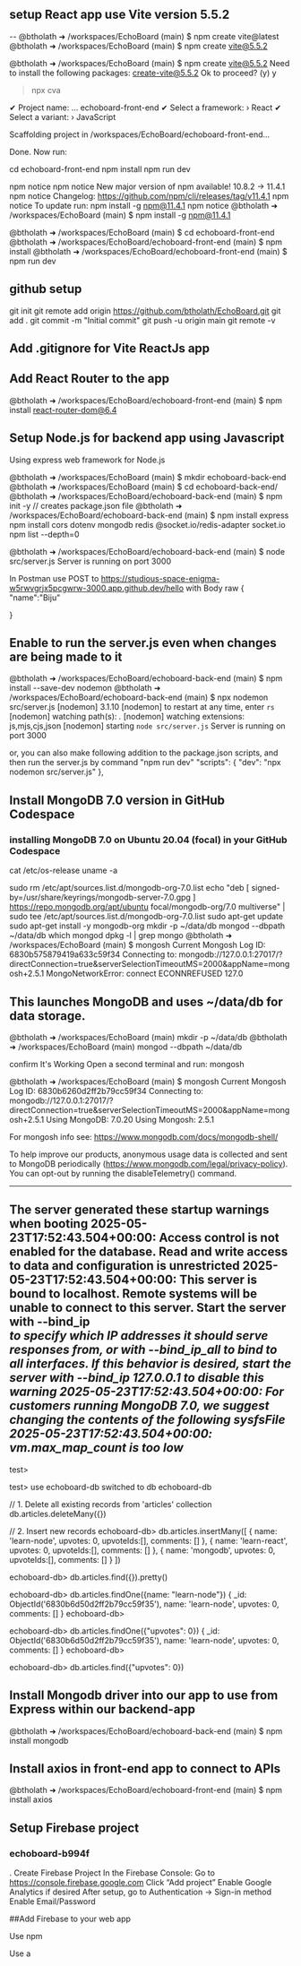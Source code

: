 
## setup React app use Vite version 5.5.2

-- @btholath ➜ /workspaces/EchoBoard (main) $ npm create vite@latest
@btholath ➜ /workspaces/EchoBoard (main) $ npm create vite@5.5.2


@btholath ➜ /workspaces/EchoBoard (main) $ npm create vite@5.5.2
Need to install the following packages:
create-vite@5.5.2
Ok to proceed? (y) y


> npx
> cva

✔ Project name: … echoboard-front-end
✔ Select a framework: › React
✔ Select a variant: › JavaScript

Scaffolding project in /workspaces/EchoBoard/echoboard-front-end...

Done. Now run:

  cd echoboard-front-end
  npm install
  npm run dev

npm notice
npm notice New major version of npm available! 10.8.2 -> 11.4.1
npm notice Changelog: https://github.com/npm/cli/releases/tag/v11.4.1
npm notice To update run: npm install -g npm@11.4.1
npm notice
@btholath ➜ /workspaces/EchoBoard (main) $ npm install -g npm@11.4.1

@btholath ➜ /workspaces/EchoBoard (main) $ cd echoboard-front-end
@btholath ➜ /workspaces/EchoBoard/echoboard-front-end (main) $ npm install
@btholath ➜ /workspaces/EchoBoard/echoboard-front-end (main) $ npm run dev

## github setup
git init
git remote add origin https://github.com/btholath/EchoBoard.git
git add .
git commit -m "Initial commit"
git push -u origin main
git remote -v

## Add .gitignore for Vite ReactJs app


## Add React Router to the app
@btholath ➜ /workspaces/EchoBoard/echoboard-front-end (main) $ npm install react-router-dom@6.4



## Setup Node.js for backend app using Javascript
Using express web framework for Node.js

@btholath ➜ /workspaces/EchoBoard (main) $ mkdir echoboard-back-end
@btholath ➜ /workspaces/EchoBoard (main) $ cd echoboard-back-end/
@btholath ➜ /workspaces/EchoBoard/echoboard-back-end (main) $ npm init -y  // creates package.json file
@btholath ➜ /workspaces/EchoBoard/echoboard-back-end (main) $ npm install express
npm install cors dotenv mongodb redis @socket.io/redis-adapter socket.io
npm list --depth=0

@btholath ➜ /workspaces/EchoBoard/echoboard-back-end (main) $ node src/server.js 
Server is running on port 3000

In Postman
use POST to https://studious-space-enigma-w5rwvgrjx5pcgwrw-3000.app.github.dev/hello with Body raw 
{
    "name":"Biju"

}

## Enable to run the server.js even when changes are being made to it
@btholath ➜ /workspaces/EchoBoard/echoboard-back-end (main) $ npm install --save-dev nodemon
@btholath ➜ /workspaces/EchoBoard/echoboard-back-end (main) $ npx nodemon src/server.js
[nodemon] 3.1.10
[nodemon] to restart at any time, enter `rs`
[nodemon] watching path(s): *.*
[nodemon] watching extensions: js,mjs,cjs,json
[nodemon] starting `node src/server.js`
Server is running on port 3000

or, you can also make following addition to the package.json scripts, and then run the server.js by command "npm run dev"
"scripts": {
    "dev": "npx nodemon src/server.js"
  },


## Install MongoDB 7.0 version in GitHub Codespace
### installing MongoDB 7.0 on Ubuntu 20.04 (focal) in your GitHub Codespace
cat /etc/os-release
uname -a

sudo rm /etc/apt/sources.list.d/mongodb-org-7.0.list
echo "deb [ signed-by=/usr/share/keyrings/mongodb-server-7.0.gpg ] https://repo.mongodb.org/apt/ubuntu focal/mongodb-org/7.0 multiverse" | \
sudo tee /etc/apt/sources.list.d/mongodb-org-7.0.list
sudo apt-get update
sudo apt-get install -y mongodb-org
mkdir -p ~/data/db
mongod --dbpath ~/data/db
which mongod
dpkg -l | grep mongo
@btholath ➜ /workspaces/EchoBoard (main) $ mongosh
Current Mongosh Log ID: 6830b575879419a633c59f34
Connecting to:          mongodb://127.0.0.1:27017/?directConnection=true&serverSelectionTimeoutMS=2000&appName=mongosh+2.5.1
MongoNetworkError: connect ECONNREFUSED 127.0



## This launches MongoDB and uses ~/data/db for data storage.
@btholath ➜ /workspaces/EchoBoard (main) mkdir -p ~/data/db
@btholath ➜ /workspaces/EchoBoard (main) mongod --dbpath ~/data/db

confirm It's Working
Open a second terminal and run:
mongosh


@btholath ➜ /workspaces/EchoBoard (main) $ mongosh
Current Mongosh Log ID: 6830b6260d2ff2b79cc59f34
Connecting to:          mongodb://127.0.0.1:27017/?directConnection=true&serverSelectionTimeoutMS=2000&appName=mongosh+2.5.1
Using MongoDB:          7.0.20
Using Mongosh:          2.5.1

For mongosh info see: https://www.mongodb.com/docs/mongodb-shell/


To help improve our products, anonymous usage data is collected and sent to MongoDB periodically (https://www.mongodb.com/legal/privacy-policy).
You can opt-out by running the disableTelemetry() command.

------
   The server generated these startup warnings when booting
   2025-05-23T17:52:43.504+00:00: Access control is not enabled for the database. Read and write access to data and configuration is unrestricted
   2025-05-23T17:52:43.504+00:00: This server is bound to localhost. Remote systems will be unable to connect to this server. Start the server with --bind_ip <address> to specify which IP addresses it should serve responses from, or with --bind_ip_all to bind to all interfaces. If this behavior is desired, start the server with --bind_ip 127.0.0.1 to disable this warning
   2025-05-23T17:52:43.504+00:00: For customers running MongoDB 7.0, we suggest changing the contents of the following sysfsFile
   2025-05-23T17:52:43.504+00:00: vm.max_map_count is too low
------

test> 

test> use echoboard-db
switched to db echoboard-db

// 1. Delete all existing records from 'articles' collection
db.articles.deleteMany({})

// 2. Insert new records
echoboard-db> 
db.articles.insertMany([
  { name: 'learn-node', upvotes: 0, upvoteIds:[], comments: [] },
  { name: 'learn-react', upvotes: 0, upvoteIds:[], comments: [] },
  { name: 'mongodb', upvotes: 0, upvoteIds:[], comments: [] }
])


echoboard-db> db.articles.find({}).pretty()

echoboard-db> db.articles.findOne({name: "learn-node"})
{
  _id: ObjectId('6830b6d50d2ff2b79cc59f35'),
  name: 'learn-node',
  upvotes: 0,
  comments: []
}
echoboard-db> 

echoboard-db> db.articles.findOne({"upvotes": 0})
{
  _id: ObjectId('6830b6d50d2ff2b79cc59f35'),
  name: 'learn-node',
  upvotes: 0,
  comments: []
}
echoboard-db> 

echoboard-db> db.articles.find({"upvotes": 0})


## Install Mongodb driver into our app to use from Express within our backend-app
@btholath ➜ /workspaces/EchoBoard/echoboard-back-end (main) $ npm install mongodb


## Install axios in front-end app to connect to APIs
@btholath ➜ /workspaces/EchoBoard/echoboard-front-end (main) $ npm install axios




## Setup Firebase project
### echoboard-b994f
. Create Firebase Project
In the Firebase Console:
Go to https://console.firebase.google.com
Click “Add project”
Enable Google Analytics if desired
After setup, go to Authentication → Sign-in method
Enable Email/Password


##Add Firebase to your web app

Use npm

Use a <script> tag
If you're already using npm and a module bundler such as webpack or Rollup, you can run the following command to install the latest SDK (Learn more):

@btholath ➜ /workspaces/EchoBoard/echoboard-front-end (main) $ npm install firebase


Then, initialize Firebase and begin using the SDKs for the products you'd like to use.

// Import the functions you need from the SDKs you need
import { initializeApp } from "firebase/app";
// TODO: Add SDKs for Firebase products that you want to use
// https://firebase.google.com/docs/web/setup#available-libraries

// Your web app's Firebase configuration
const firebaseConfig = {
  apiKey: "AIzaSyCo-FjJFd_oEss_s6EPtxr6y8xOsAdbAUI",
  authDomain: "echoboard-b994f.firebaseapp.com",
  projectId: "echoboard-b994f",
  storageBucket: "echoboard-b994f.firebasestorage.app",
  messagingSenderId: "460081465840",
  appId: "1:460081465840:web:5773d6ff95583863a9f535"
};

// Initialize Firebase
const app = initializeApp(firebaseConfig);
Note: This option uses the modular JavaScript SDK, which provides reduced SDK size.

Learn more about Firebase for web: Get Started, Web SDK API Reference, Samples


Create Account failed: FirebaseError: Firebase: Error (auth/configuration-not-found).
    at createErrorInternal (assert.ts:146:55)
    at _fail (assert.ts:65:9)
    at _performFetchWithErrorHandling (index.ts:243:9)
    at async _performSignInRequest (index.ts:264:26)
    at async createUserWithEmailAndPassword (email_and_password.ts:302:20)
    at async createAccount (CreateAccountPage.jsx:21:13)

## Add Firebase Auth to Node.js (backend)
@btholath ➜ /workspaces/EchoBoard/echoboard-back-end (main) $ npm install firebase-admin


## Host ReactJS application in Google Cloud ( from development mode to production-ready) deployment.
### prepare app for release

1. Build the React Frontend
- This creates a dist/ folder (or build/ if CRA).
- It contains static production files (HTML, JS, CSS) optimized for deployment.

@btholath ➜ /workspaces/EchoBoard (main) $ cd echoboard-front-end
@btholath ➜ /workspaces/EchoBoard/echoboard-front-end (main) $ npm run build

> echoboard-front-end@0.0.0 build
> vite build

vite v5.4.19 building for production...
✓ 111 modules transformed.
dist/index.html                   0.46 kB │ gzip:   0.29 kB
dist/assets/index-DFTIUlFQ.css    1.32 kB │ gzip:   0.64 kB
dist/assets/index-CHJGx839.js   400.06 kB │ gzip: 111.63 kB
✓ built in 2.50s


2. Move dist/ into the Backend
@btholath ➜ /workspaces/EchoBoard/echoboard-front-end (main) $ mv dist ../echoboard-back-end/dist

Then, update .gitignore in the backend:
/dist

3. Serve dist/ with Express
Update your server.js

🔁 Add this at the top:
import path from 'path';
import { fileURLToPath } from 'url';

const __filename = fileURLToPath(import.meta.url);
const __dirname = path.dirname(__filename);


Serve static files and fallback route:
Add this below your API routes:
app.use(express.static(path.join(__dirname, '../dist')));

app.get(/^\/(?!api).*/, (req, res) => {
  res.sendFile(path.join(__dirname, '../dist/index.html'));
});

This will serve the static frontend from Express for non-API routes.
^\/(?!api).* is a regex: it matches anything not starting with /api.


4. Use Dynamic Port Binding
Update your PORT logic:
const PORT = process.env.PORT || 8000;

app.listen(PORT, () => {
  console.log(`Server is running on port ${PORT}`);
});

Result:
Now:
Your frontend and backend are served from the same Express server.
You no longer need to run npm run dev for the frontend.
This makes deploying to platforms like Render, Railway, Google Cloud, or Heroku much easier.


### setting up hosting for MongoDB
To complete the release:

Switch from mongodb://127.0.0.1:27017 to a hosted MongoDB URI.

Use MongoDB Atlas and store the URI in .env:
MONGO_URI=mongodb+srv://<user>:<pass>@cluster.mongodb.net/echoboard-db

Then in code
const uri = process.env.MONGO_URI;


Host Mongodb in https://cloud.mongodb.com/
Create a new project named "EchoBoard", a new cluster will leave it the default name which is Cluster0, and choose the AWS as the provider


You need to secure your MongoDB Atlas cluster before you can use it. Set which users and IP addresses can access your cluster now. Read more 

Add a connection IP address
Your current IP address (47.156.0.124) has been added to enable local connectivity. Only an IP address you add to your Access List will be able to connect to your project's clusters. Add more later in Network Access.
Create a database user
This first user will have atlasAdmin  permissions for this project.

We autogenerated a username and password. You can use this or create your own.

You'll need your database user's credentials in the next step. Copy the database user password.
Username
echoboard
Password  <-- copy the password over to your .env file


You need to secure your MongoDB Atlas cluster before you can use it. Set which users and IP addresses can access your cluster now. Read more 

Add a connection IP address
Your current IP address (47.156.0.124) has been added to enable local connectivity. Only an IP address you add to your Access List will be able to connect to your project's clusters. Add more later in Network Access.
Create a database user
A database user has been added to this project. Create another user later in Database Access.
You'll need your database user's credentials in the next step.


Choose Shell, to populate the records

@btholath ➜ /workspaces/EchoBoard (main) $ cat /etc/os-release
NAME="Ubuntu"
VERSION="20.04.6 LTS (Focal Fossa)"
ID=ubuntu
ID_LIKE=debian
PRETTY_NAME="Ubuntu 20.04.6 LTS"
VERSION_ID="20.04"
HOME_URL="https://www.ubuntu.com/"
SUPPORT_URL="https://help.ubuntu.com/"
BUG_REPORT_URL="https://bugs.launchpad.net/ubuntu/"
PRIVACY_POLICY_URL="https://www.ubuntu.com/legal/terms-and-policies/privacy-policy"
VERSION_CODENAME=focal
UBUNTU_CODENAME=focal
@btholath ➜ /workspaces/EchoBoard (main) $ 



1. Select your operating system and download the MongoDB Shell


or Copy download URL
Mongosh(2.5.1) lets you connect to MongoDB to work with your data and configure your database. 2.0.0 or greater is required to work with Atlas Stream Processing

2.
Add <your mongosh's download directory>/bin to your $PATH variable. How to
3. Run your connection string in your command line

Show Password
Use this connection string in your application

mongosh "mongodb+srv://cluster0.heofhcv.mongodb.net/" --apiVersion 1 --username echoboard --password ********

The password for echoboard is included in the connection string for your first time setup. This password will not be available again after exiting this connect flow.
RESOURCES

Open the shell in your IDE where your github codespace have been running and enter
mongosh "mongodb+srv://cluster0.heofhcv.mongodb.net/" --apiVersion 1 --username echoboard --password ********
Before you run the above command you need to allow network access from your ide to the mongodb,
In mongodb dashboard, go to Network Access menu, choose Add IP address and enter 0.0.0.0/0 and set it for a 1 day or 1 week as deemed necessary.

@btholath ➜ /workspaces/EchoBoard (main) $ mongosh "mongodb+srv://cluster0.heofhcv.mongodb.net/" --apiVersion 1 --username echoboard --password ********
Current Mongosh Log ID: 6835fe2dcabe0a378fc59f34
Connecting to:          mongodb+srv://<credentials>@cluster0.heofhcv.mongodb.net/?appName=mongosh+2.5.1
Using MongoDB:          8.0.9 (API Version 1)
Using Mongosh:          2.5.1

For mongosh info see: https://www.mongodb.com/docs/mongodb-shell/

Atlas atlas-e57gn3-shard-0 [primary] test> 

Insert records
Atlas atlas-e57gn3-shard-0 [primary] echoboard-db> db.articles.insertMany([
...   { name: 'learn-node', upvotes: 0, upvoteIds:[], comments: [] },
...   { name: 'learn-react', upvotes: 0, upvoteIds:[], comments: [] },
...   { name: 'mongodb', upvotes: 0, upvoteIds:[], comments: [] }
... ])
... 
{
  acknowledged: true,
  insertedIds: {
    '0': ObjectId('6835feb4cabe0a378fc59f35'),
    '1': ObjectId('6835feb4cabe0a378fc59f36'),
    '2': ObjectId('6835feb4cabe0a378fc59f37')
  }
}
Atlas atlas-e57gn3-shard-0 [primary] echoboard-db> 

Now we need to get the complete connection string for Mongo.
Go to Mongo dashboard, click on Database, choose Cluster, and click on Connect, and then click on Drivers
mongodb+srv://echoboard:<db_password>@cluster0.heofhcv.mongodb.net/?retryWrites=true&w=majority&appName=Cluster0



### Set environment variables
create app.yaml and prod-env.yaml

### Deploy application for purpose of Google's Firebase
install gcloud CLI
https://cloud.google.com/sdk/docs/install

sudo apt-get update
sudo apt-get install apt-transport-https ca-certificates gnupg curl
curl https://packages.cloud.google.com/apt/doc/apt-key.gpg | sudo gpg --dearmor -o /usr/share/keyrings/cloud.google.gpg
echo "deb [signed-by=/usr/share/keyrings/cloud.google.gpg] https://packages.cloud.google.com/apt cloud-sdk main" | sudo tee -a /etc/apt/sources.list.d/google-cloud-sdk.list

gcloud --version
@btholath ➜ /workspaces/EchoBoard (main) $ gcloud --version
Google Cloud SDK 523.0.1
alpha 2025.05.22
beta 2025.05.22
bq 2.1.17
bundled-python3-unix 3.12.9
core 2025.05.22
gcloud-crc32c 1.0.0
gsutil 5.34
@btholath ➜ /workspaces/EchoBoard (main) $ 
sudo apt-get update && sudo apt-get install google-cloud-cli

Now go to Google Cloud https://console.cloud.google.com
https://console.firebase.google.com/project/echoboard-b994f/settings/serviceaccounts/adminsdk
https://console.cloud.google.com/welcome?project=echoboard-b994f

@btholath ➜ /workspaces/EchoBoard (main) $ gcloud auth login
Go to the following link in your browser, and complete the sign-in prompts:

    https://accounts.google.com/o/oauth2/auth?response_type=code&client_id=32555940559.apps.googleusercontent.com&redirect_uri=https%3A%2F%2Fsdk.cloud.google.com%2Fauthcode.html&scope=openid+https%3A%2F%2Fwww.googleapis.com%2Fauth%2Fuserinfo.email+https%3A%2F%2Fwww.googleapis.com%2Fauth%2Fcloud-platform+https%3A%2F%2Fwww.googleapis.com%2Fauth%2Fappengine.admin+https%3A%2F%2Fwww.googleapis.com%2Fauth%2Fsqlservice.login+https%3A%2F%2Fwww.googleapis.com%2Fauth%2Fcompute+https%3A%2F%2Fwww.googleapis.com%2Fauth%2Faccounts.reauth&state=xizJEfxYT6ntQ0ykSqXjKHuvZxcgE6&prompt=consent&token_usage=remote&access_type=offline&code_challenge=eWuMqGhuk5VeAviHYwiXCZOgQBj8T0AriGWOFa3MZrs&code_challenge_method=S256

Once finished, enter the verification code provided in your browser: 4/0AUJR-x6VfGNS8PwMX1CopJpd8i2fD2ECpAKeMPyXr10uwu-Vb0vlRp-HZePhMVQdw22SFQ

You are now logged in as [biju.tholath@gmail.com].
Your current project is [None].  You can change this setting by running:
  $ gcloud config set project PROJECT_ID
@btholath ➜ /workspaces/EchoBoard (main) $ gcloud config set project echoboard-b994f
Updated property [core/project].
@btholath ➜ /workspaces/EchoBoard (main) $ 


gcloud config set project PROJECT_ID
@btholath ➜ /workspaces/EchoBoard/echoboard-back-end (main) $ gcloud config set project echoboard-b994f
Updated property [core/project].
@btholath ➜ /workspaces/EchoBoard/echoboard-back-end (main) $ 




@btholath ➜ /workspaces/EchoBoard/echoboard-back-end (main) $ gcloud app deploy
@btholath ➜ /workspaces/EchoBoard/echoboard-back-end (main) $ gcloud app deploy
You are creating an app for project [echoboard-b994f].
WARNING: Creating an App Engine application for a project is irreversible and the region
cannot be changed. More information about regions is at
<https://cloud.google.com/appengine/docs/locations>.

WARNING: Starting from March, 2025, App Engine sets the automatic scaling maximum instances
default for standard environment deployments to 20. This change doesn't impact
existing apps. To override the default, specify the new max_instances value in your
app.yaml file, and deploy a new version or redeploy over an existing version.
For more details on max_instances, see
<https://cloud.google.com/appengine/docs/standard/reference/app-yaml.md#scaling_elements>.

Please choose the region where you want your App Engine application located:

 [1] asia-east1    (supports standard and flexible)
 [2] asia-east2    (supports standard and flexible and search_api)
 [3] asia-northeast1 (supports standard and flexible and search_api)
 [4] asia-northeast2 (supports standard and flexible and search_api)
 [5] asia-northeast3 (supports standard and flexible and search_api)
 [6] asia-south1   (supports standard and flexible and search_api)
 [7] asia-southeast1 (supports standard and flexible)
 [8] asia-southeast2 (supports standard and flexible and search_api)
 [9] australia-southeast1 (supports standard and flexible and search_api)
 [10] europe-central2 (supports standard and flexible)
 [11] europe-west   (supports standard and flexible and search_api)
 [12] europe-west2  (supports standard and flexible and search_api)
 [13] europe-west3  (supports standard and flexible and search_api)
 [14] europe-west6  (supports standard and flexible and search_api)
 [15] northamerica-northeast1 (supports standard and flexible and search_api)
 [16] southamerica-east1 (supports standard and flexible and search_api)
 [17] us-central    (supports standard and flexible and search_api)
 [18] us-east1      (supports standard and flexible and search_api)
 [19] us-east4      (supports standard and flexible and search_api)
 [20] us-west1      (supports standard and flexible)
 [21] us-west2      (supports standard and flexible and search_api)
 [22] us-west3      (supports standard and flexible and search_api)
 [23] us-west4      (supports standard and flexible and search_api)
 [24] cancel
Please enter your numeric choice:  18

Creating App Engine application in project [echoboard-b994f] and region [us-east1]....done.                                                                                                                                                                   
Services to deploy:

descriptor:                  [/workspaces/EchoBoard/echoboard-back-end/app.yaml]
source:                      [/workspaces/EchoBoard/echoboard-back-end]
target project:              [echoboard-b994f]
target service:              [default]
target version:              [20250528t012553]
target url:                  [https://echoboard-b994f.ue.r.appspot.com]
target service account:      [echoboard-b994f@appspot.gserviceaccount.com]

@btholath ➜ /workspaces/EchoBoard/echoboard-back-end (main) $ 




--Grant Storage Access to the App Engine default service account
Use the following gcloud command to assign the required role:

gcloud projects add-iam-policy-binding echoboard-b994f \
  --member="serviceAccount:echoboard-b994f@appspot.gserviceaccount.com" \
  --role="roles/storage.admin"
This gives full access to GCS buckets, which is fine for development. For production, you might prefer using roles/storage.objectAdmin or roles/storage.objectCreator.

Updated IAM policy for project [echoboard-b994f].
bindings:
- members:
  - serviceAccount:service-460081465840@gcp-gae-service.iam.gserviceaccount.com
  role: roles/appengine.serviceAgent
- members:
  - serviceAccount:service-460081465840@gcp-sa-artifactregistry.iam.gserviceaccount.com
  role: roles/artifactregistry.serviceAgent
- members:
  - serviceAccount:460081465840@cloudbuild.gserviceaccount.com
  role: roles/cloudbuild.builds.builder
- members:
  - serviceAccount:service-460081465840@gcp-sa-cloudbuild.iam.gserviceaccount.com
  role: roles/cloudbuild.serviceAgent
- members:
  - serviceAccount:460081465840-compute@developer.gserviceaccount.com
  - serviceAccount:echoboard-b994f@appspot.gserviceaccount.com
  role: roles/editor
- members:
  - serviceAccount:service-460081465840@gcp-sa-firebase.iam.gserviceaccount.com
  role: roles/firebase.managementServiceAgent
- members:
  - serviceAccount:firebase-adminsdk-fbsvc@echoboard-b994f.iam.gserviceaccount.com
  role: roles/firebase.sdkAdminServiceAgent
- members:
  - serviceAccount:firebase-adminsdk-fbsvc@echoboard-b994f.iam.gserviceaccount.com
  role: roles/firebaseauth.admin
- members:
  - serviceAccount:service-460081465840@gcp-sa-firestore.iam.gserviceaccount.com
  role: roles/firestore.serviceAgent
- members:
  - serviceAccount:firebase-adminsdk-fbsvc@echoboard-b994f.iam.gserviceaccount.com
  role: roles/iam.serviceAccountTokenCreator
- members:
  - user:biju.tholath@gmail.com
  role: roles/owner
- members:
  - serviceAccount:echoboard-b994f@appspot.gserviceaccount.com
  role: roles/storage.admin
etag: BwY2KC18ZT4=
version: 1
@btholath ➜ /workspaces/EchoBoard/echoboard-back-end (main) $ 

@btholath ➜ /workspaces/EchoBoard/echoboard-back-end (main) $ gcloud app deploy



@btholath ➜ /workspaces/EchoBoard/echoboard-back-end (main) $ gcloud app deploy
Services to deploy:

descriptor:                  [/workspaces/EchoBoard/echoboard-back-end/app.yaml]
source:                      [/workspaces/EchoBoard/echoboard-back-end]
target project:              [echoboard-b994f]
target service:              [default]
target version:              [20250528t013436]
target url:                  [https://echoboard-b994f.ue.r.appspot.com]
target service account:      [echoboard-b994f@appspot.gserviceaccount.com]


Do you want to continue (Y/n)?  Y

Beginning deployment of service [default]...
╔════════════════════════════════════════════════════════════╗
╠═ Uploading 0 files to Google Cloud Storage                ═╣
╚════════════════════════════════════════════════════════════╝
File upload done.
Updating service [default]...done.                                                                                                                                                                                                                            
Setting traffic split for service [default]...done.                                                                                                                                                                                                           
Deployed service [default] to [https://echoboard-b994f.ue.r.appspot.com]

You can stream logs from the command line by running:
  $ gcloud app logs tail -s default

To view your application in the web browser run:
  $ gcloud app browse
@btholath ➜ /workspaces/EchoBoard/echoboard-back-end (main) $ 


@btholath ➜ /workspaces/EchoBoard/echoboard-back-end (main) $ gcloud app browse
Did not detect your browser. Go to this link to view your app:
https://echoboard-b994f.ue.r.appspot.com
@btholath ➜ /workspaces/EchoBoard/echoboard-back-end (main) $ 



1. Attach a Billing Account to Your Project
Go to the Google Cloud Console Billing Page
https://console.firebase.google.com/?pli=1

Select or create a billing account

Go to Manage Billing Accounts

Click “My projects”

Find your project echoboard-b994f

Click "Change billing account" and link it

2. Enable App Engine Billing API (if prompted)
Sometimes, Google prompts you to enable related billing services. Approve those if requested.

3. Re-run Deployment
Once billing is attached:


gcloud app deploy

## Shutdown app in Google cloud.
